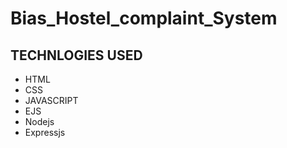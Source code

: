 # Bias_Hostel_complaint_System

## TECHNLOGIES USED
  - HTML
  - CSS
  - JAVASCRIPT
  - EJS
  - Nodejs
  - Expressjs
    
  
